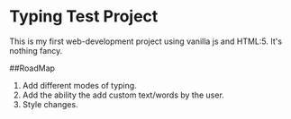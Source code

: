 # Typing Test Project

This is my first web-development project using vanilla js and HTML:5. It's nothing fancy.

##RoadMap

1. Add different modes of typing.
2. Add the ability the add custom text/words by the user.
3. Style changes.
